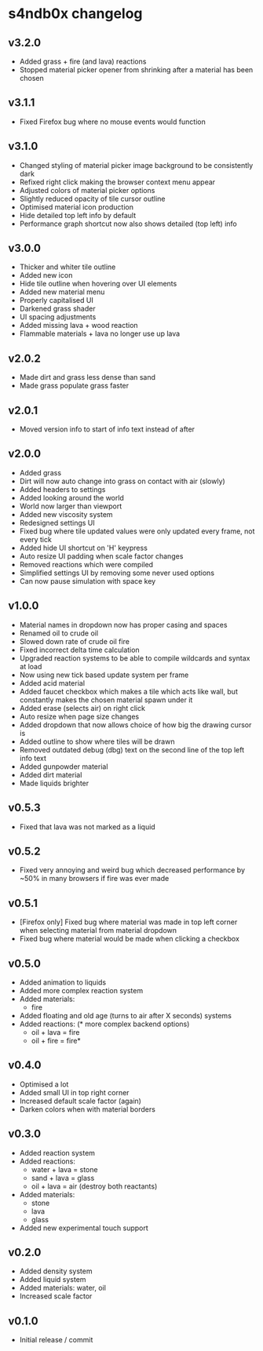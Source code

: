 # s4ndb0x changelog

## v3.2.0
- Added grass + fire (and lava) reactions
- Stopped material picker opener from shrinking after a material has been chosen

## v3.1.1
- Fixed Firefox bug where no mouse events would function


## v3.1.0
- Changed styling of material picker image background to be consistently dark
- Refixed right click making the browser context menu appear
- Adjusted colors of material picker options
- Slightly reduced opacity of tile cursor outline
- Optimised material icon production
- Hide detailed top left info by default
- Performance graph shortcut now also shows detailed (top left) info


## v3.0.0
- Thicker and whiter tile outline
- Added new icon
- Hide tile outline when hovering over UI elements
- Added new material menu
- Properly capitalised UI
- Darkened grass shader
- UI spacing adjustments
- Added missing lava + wood reaction
- Flammable materials + lava no longer use up lava


## v2.0.2
- Made dirt and grass less dense than sand
- Made grass populate grass faster


## v2.0.1
- Moved version info to start of info text instead of after


## v2.0.0
- Added grass
- Dirt will now auto change into grass on contact with air (slowly)
- Added headers to settings
- Added looking around the world
- World now larger than viewport
- Added new viscosity system
- Redesigned settings UI
- Fixed bug where tile updated values were only updated every frame, not every tick
- Added hide UI shortcut on 'H' keypress
- Auto resize UI padding when scale factor changes
- Removed reactions which were compiled
- Simplified settings UI by removing some never used options
- Can now pause simulation with space key


## v1.0.0
- Material names in dropdown now has proper casing and spaces
- Renamed oil to crude oil
- Slowed down rate of crude oil fire
- Fixed incorrect delta time calculation
- Upgraded reaction systems to be able to compile wildcards and syntax at load
- Now using new tick based update system per frame
- Added acid material
- Added faucet checkbox which makes a tile which acts like wall, but constantly makes the chosen material spawn under it
- Added erase (selects air) on right click
- Auto resize when page size changes
- Added dropdown that now allows choice of how big the drawing cursor is
- Added outline to show where tiles will be drawn
- Removed outdated debug (dbg) text on the second line of the top left info text
- Added gunpowder material
- Added dirt material
- Made liquids brighter


## v0.5.3
- Fixed that lava was not marked as a liquid


## v0.5.2
- Fixed very annoying and weird bug which decreased performance by ~50% in many browsers if fire was ever made


## v0.5.1
- [Firefox only] Fixed bug where material was made in top left corner when selecting material from material dropdown
- Fixed bug where material would be made when clicking a checkbox


## v0.5.0
- Added animation to liquids
- Added more complex reaction system
- Added materials:
  - fire
- Added floating and old age (turns to air after X seconds) systems
- Added reactions: (* more complex backend options)
  - oil + lava = fire
  - oil + fire = fire*


## v0.4.0
- Optimised a lot
- Added small UI in top right corner
- Increased default scale factor (again)
- Darken colors when with material borders


## v0.3.0
- Added reaction system
- Added reactions:
  - water + lava = stone
  - sand + lava = glass
  - oil + lava = air (destroy both reactants)
- Added materials:
  - stone
  - lava
  - glass
- Added new experimental touch support


## v0.2.0
- Added density system
- Added liquid system
- Added materials: water, oil
- Increased scale factor


## v0.1.0
- Initial release / commit